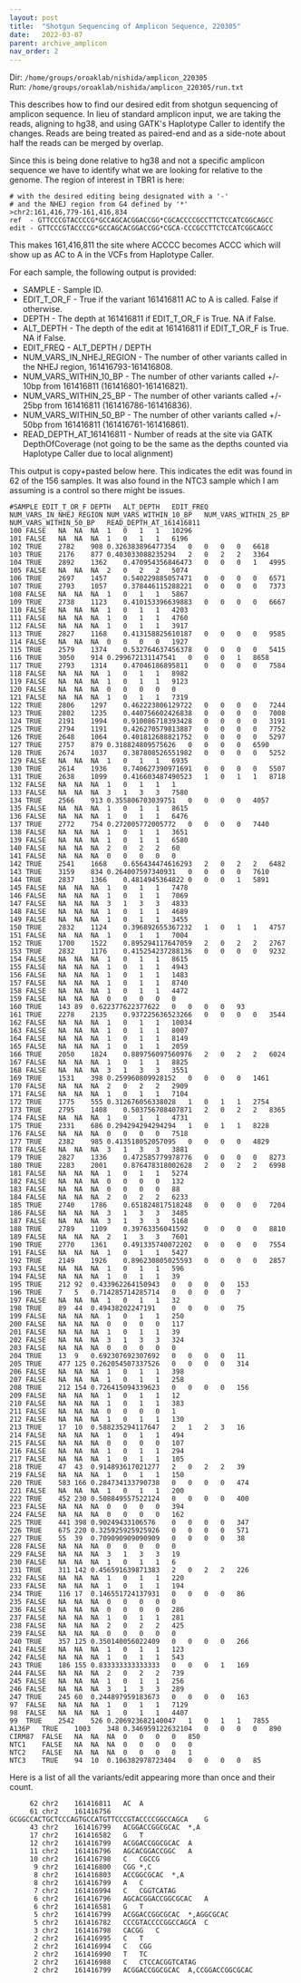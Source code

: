 ```yaml
---
layout: post
title:  "Shotgun Sequencing of Amplicon Sequence, 220305"
date:   2022-03-07
parent: archive_amplicon
nav_order: 2
---
```


Dir: `/home/groups/oroaklab/nishida/amplicon_220305`
<br>Run: `/home/groups/oroaklab/nishida/amplicon_220305/run.txt`

This describes how to find our desired edit from shotgun sequencing of amplicon sequence. In lieu of standard amplicon input, we are taking the reads, aligning to hg38, and using GATK's Haplotype Caller to identify the changes. Reads are being treated as paired-end and as a side-note about half the reads can be merged by overlap.

Since this is being done relative to hg38 and not a specific amplicon sequence we have to identify what we are looking for relative to the genome. The region of interest in TBR1 is here:
```
# with the desired editing being designated with a '-'
# and the NHEJ region from G4 defined by '*'
>chr2:161,416,779-161,416,834
ref  - GTTCCCGTACCCCG*GCCAGCACGGACCGG*CGCACCCCGCCTTCTCCATCGGCAGCC
edit - GTTCCCGTACCCCG*GCCAGCACGGACCGG*CGCA-CCCGCCTTCTCCATCGGCAGCC
```
This makes 161,416,811 the site where ACCCC becomes ACCC which will show up as AC to A in the VCFs from Haplotype Caller.

For each sample, the following output is provided:
- SAMPLE - Sample ID.
- EDIT_T_OR_F - True if the variant 161416811 AC to A is called. False if otherwise.
- DEPTH - The depth at 161416811 if EDIT_T_OR_F is True. NA if False.
- ALT_DEPTH - The depth of the edit at 161416811 if EDIT_T_OR_F is True. NA if False.
- EDIT_FREQ - ALT_DEPTH / DEPTH
- NUM_VARS_IN_NHEJ_REGION - The number of other variants called in the NHEJ region, 161416793-161416808.
- NUM_VARS_WITHIN_10_BP - The number of other variants called +/- 10bp from 161416811 (161416801-161416821).
- NUM_VARS_WITHIN_25_BP - The number of other variants called +/- 25bp from 161416811 (161416786-161416836).
- NUM_VARS_WITHIN_50_BP - The number of other variants called +/- 50bp from 161416811 (161416761-161416861).
- READ_DEPTH_AT_161416811 - Number of reads at the site via GATK DepthOfCoverage (not going to be the same as the depths counted via Haplotype Caller due to local alignment)

This output is copy+pasted below here. This indicates the edit was found in 62 of the 156 samples. It was also found in the NTC3 sample which I am assuming is a control so there might be issues.
```
#SAMPLE	EDIT_T_OR_F	DEPTH	ALT_DEPTH	EDIT_FREQ	NUM_VARS_IN_NHEJ_REGION	NUM_VARS_WITHIN_10_BP	NUM_VARS_WITHIN_25_BP	NUM_VARS_WITHIN_50_BP	READ_DEPTH_AT_161416811
100	FALSE	NA	NA	NA	1	0	1	1	10296
101	FALSE	NA	NA	NA	1	0	1	1	6196
102	TRUE	2782	908	0.326383896477354	0	0	0	0	6618
103	TRUE	2176	877	0.403033088235294	2	0	2	2	3364
104	TRUE	2892	1362	0.470954356846473	0	0	0	1	4995
105	FALSE	NA	NA	NA	2	0	2	2	5074
106	TRUE	2697	1457	0.540229885057471	0	0	0	0	6571
107	TRUE	2793	1057	0.378446115288221	0	0	0	0	7373
108	FALSE	NA	NA	NA	1	0	1	1	5867
109	TRUE	2738	1123	0.410153396639883	0	0	0	0	6667
110	FALSE	NA	NA	NA	1	0	1	1	4203
111	FALSE	NA	NA	NA	1	0	1	1	4760
112	FALSE	NA	NA	NA	1	0	1	1	3917
113	TRUE	2827	1168	0.413158825610187	0	0	0	0	9585
114	FALSE	NA	NA	NA	0	0	0	0	1927
115	TRUE	2579	1374	0.532764637456378	0	0	0	0	5415
116	TRUE	3050	914	0.299672131147541	0	0	0	1	8658
117	TRUE	2793	1314	0.47046186895811	0	0	0	0	7584
118	FALSE	NA	NA	NA	1	0	1	1	8982
119	FALSE	NA	NA	NA	1	0	1	1	9123
120	FALSE	NA	NA	NA	0	0	0	0	0
121	FALSE	NA	NA	NA	1	0	1	1	7319
122	TRUE	2806	1297	0.462223806129722	0	0	0	0	7244
123	TRUE	2802	1235	0.440756602426838	0	0	0	0	7008
124	TRUE	2191	1994	0.910086718393428	0	0	0	0	3191
125	TRUE	2794	1191	0.426270579813887	0	0	0	0	7752
126	TRUE	2648	1064	0.401812688821752	0	0	0	0	5297
127	TRUE	2757	879	0.318824809575626	0	0	0	0	6590
128	TRUE	2674	1037	0.387808526551982	0	0	0	0	5252
129	FALSE	NA	NA	NA	1	0	1	1	6935
130	TRUE	2614	1936	0.740627390971691	0	0	0	0	5507
131	TRUE	2638	1099	0.416603487490523	1	0	1	1	8718
132	FALSE	NA	NA	NA	1	0	1	1	1
133	FALSE	NA	NA	NA	3	1	3	3	7580
134	TRUE	2566	913	0.355806703039751	0	0	0	0	4057
135	FALSE	NA	NA	NA	1	0	1	1	8615
136	FALSE	NA	NA	NA	1	0	1	1	6476
137	TRUE	2772	754	0.272005772005772	0	0	0	0	7440
138	FALSE	NA	NA	NA	1	0	1	1	3651
139	FALSE	NA	NA	NA	1	0	1	1	6580
140	FALSE	NA	NA	NA	2	0	2	2	60
141	FALSE	NA	NA	NA	0	0	0	0	0
142	TRUE	2541	1668	0.656434474616293	2	0	2	2	6482
143	TRUE	3159	834	0.264007597340931	0	0	0	0	7610
144	TRUE	2837	1366	0.4814945364822	0	0	0	1	5891
145	FALSE	NA	NA	NA	1	0	1	1	7478
146	FALSE	NA	NA	NA	1	0	1	1	7069
147	FALSE	NA	NA	NA	3	1	3	3	4833
148	FALSE	NA	NA	NA	1	0	1	1	4689
149	FALSE	NA	NA	NA	1	0	1	1	3455
150	TRUE	2832	1124	0.396892655367232	1	0	1	1	4757
151	FALSE	NA	NA	NA	1	0	1	1	7004
152	TRUE	1700	1522	0.895294117647059	2	0	2	2	2767
153	TRUE	2832	1176	0.415254237288136	0	0	0	0	9232
154	FALSE	NA	NA	NA	1	0	1	1	8615
155	FALSE	NA	NA	NA	1	0	1	1	4943
156	FALSE	NA	NA	NA	1	0	1	1	1483
157	FALSE	NA	NA	NA	1	0	1	1	8740
158	FALSE	NA	NA	NA	1	0	1	1	4472
159	FALSE	NA	NA	NA	0	0	0	0	0
160	TRUE	143	89	0.622377622377622	0	0	0	0	93
161	TRUE	2278	2135	0.937225636523266	0	0	0	0	3544
162	FALSE	NA	NA	NA	1	0	1	1	10034
163	FALSE	NA	NA	NA	1	0	1	1	8007
164	FALSE	NA	NA	NA	1	0	1	1	8149
165	FALSE	NA	NA	NA	1	0	1	1	2059
166	TRUE	2050	1824	0.889756097560976	2	0	2	2	6024
167	FALSE	NA	NA	NA	1	0	1	1	8825
168	FALSE	NA	NA	NA	3	1	3	3	3551
169	TRUE	1531	398	0.259960809928152	0	0	0	0	1461
170	FALSE	NA	NA	NA	2	0	2	2	2909
171	FALSE	NA	NA	NA	1	0	1	1	7104
172	TRUE	1775	555	0.312676056338028	1	0	1	1	2754
173	TRUE	2795	1408	0.503756708407871	2	0	2	2	8365
174	FALSE	NA	NA	NA	1	0	1	1	4731
175	TRUE	2331	686	0.294294294294294	1	0	1	1	8228
176	FALSE	NA	NA	NA	0	0	0	0	7518
177	TRUE	2382	985	0.413518052057095	0	0	0	0	4829
178	FALSE	NA	NA	NA	3	1	3	3	3881
179	TRUE	2827	1336	0.472585779978776	0	0	0	0	8273
180	TRUE	2283	2001	0.876478318002628	2	0	2	2	6998
181	FALSE	NA	NA	NA	1	0	1	1	5274
182	FALSE	NA	NA	NA	0	0	0	0	132
183	FALSE	NA	NA	NA	0	0	0	0	88
184	FALSE	NA	NA	NA	2	0	2	2	6233
185	TRUE	2740	1786	0.651824817518248	0	0	0	0	7204
186	FALSE	NA	NA	NA	3	1	3	3	3485
187	FALSE	NA	NA	NA	3	1	3	3	5168
188	TRUE	2789	1109	0.39763356041592	0	0	0	0	8810
189	FALSE	NA	NA	NA	2	1	3	3	7601
190	TRUE	2770	1361	0.491335740072202	0	0	0	0	7554
191	FALSE	NA	NA	NA	1	0	1	1	5427
192	TRUE	2149	1926	0.896230805025593	0	0	0	0	2857
193	FALSE	NA	NA	NA	1	0	1	1	596
194	FALSE	NA	NA	NA	1	0	1	1	39
195	TRUE	212	92	0.433962264150943	0	0	0	0	153
196	TRUE	7	5	0.714285714285714	0	0	0	0	7
197	FALSE	NA	NA	NA	1	0	1	1	32
198	TRUE	89	44	0.49438202247191	0	0	0	0	75
199	FALSE	NA	NA	NA	1	0	1	1	250
200	FALSE	NA	NA	NA	0	0	0	0	117
201	FALSE	NA	NA	NA	1	0	1	1	39
202	FALSE	NA	NA	NA	3	1	3	3	324
203	FALSE	NA	NA	NA	0	0	0	0	0
204	TRUE	13	9	0.692307692307692	0	0	0	0	11
205	TRUE	477	125	0.262054507337526	0	0	0	0	314
206	FALSE	NA	NA	NA	1	0	1	1	398
207	FALSE	NA	NA	NA	1	0	1	1	258
208	TRUE	212	154	0.726415094339623	0	0	0	0	156
209	FALSE	NA	NA	NA	1	0	1	1	12
210	FALSE	NA	NA	NA	1	0	1	1	383
211	FALSE	NA	NA	NA	0	0	0	0	1
212	FALSE	NA	NA	NA	1	0	1	1	130
213	TRUE	17	10	0.588235294117647	2	1	2	3	16
214	FALSE	NA	NA	NA	1	0	1	1	494
215	FALSE	NA	NA	NA	0	0	0	0	107
216	FALSE	NA	NA	NA	1	0	1	1	294
217	FALSE	NA	NA	NA	1	0	1	1	105
218	TRUE	47	43	0.914893617021277	2	0	2	2	39
219	FALSE	NA	NA	NA	1	0	1	1	150
220	TRUE	583	166	0.284734133790738	0	0	0	0	474
221	FALSE	NA	NA	NA	1	0	1	1	200
222	TRUE	452	230	0.508849557522124	0	0	0	0	400
223	FALSE	NA	NA	NA	0	0	0	0	394
224	FALSE	NA	NA	NA	0	0	0	0	162
225	TRUE	441	398	0.90249433106576	0	0	0	0	347
226	TRUE	675	220	0.325925925925926	0	0	0	0	571
227	TRUE	55	39	0.709090909090909	0	0	0	0	38
228	FALSE	NA	NA	NA	0	0	0	0	0
229	FALSE	NA	NA	NA	3	1	3	3	19
230	FALSE	NA	NA	NA	1	0	1	1	6
231	TRUE	311	142	0.456591639871383	2	0	2	2	226
232	FALSE	NA	NA	NA	1	0	1	1	220
233	FALSE	NA	NA	NA	1	0	1	1	194
234	TRUE	116	17	0.146551724137931	0	0	0	0	86
235	FALSE	NA	NA	NA	0	0	0	0	0
236	FALSE	NA	NA	NA	0	0	0	0	286
237	FALSE	NA	NA	NA	1	0	1	1	281
238	FALSE	NA	NA	NA	2	0	2	2	425
239	FALSE	NA	NA	NA	0	0	0	0	0
240	TRUE	357	125	0.350140056022409	0	0	0	0	266
241	FALSE	NA	NA	NA	1	0	1	1	123
242	FALSE	NA	NA	NA	1	0	1	1	543
243	TRUE	186	155	0.833333333333333	0	0	0	1	169
244	FALSE	NA	NA	NA	2	0	2	2	739
245	FALSE	NA	NA	NA	1	0	1	1	256
246	FALSE	NA	NA	NA	3	1	3	3	289
247	TRUE	245	60	0.244897959183673	0	0	0	0	163
97	FALSE	NA	NA	NA	1	0	1	1	7129
98	FALSE	NA	NA	NA	1	0	1	1	4407
99	TRUE	2542	526	0.206923682140047	1	0	1	1	7855
A136P	TRUE	1003	348	0.346959122632104	0	0	0	0	890
CIRM87	FALSE	NA	NA	NA	0	0	0	0	850
NTC1	FALSE	NA	NA	NA	0	0	0	0	0
NTC2	FALSE	NA	NA	NA	0	0	0	0	1
NTC3	TRUE	94	10	0.106382978723404	0	0	0	0	85
```

Here is a list of all the variants/edit appearing more than once and their count.
```
     62 chr2	161416811	AC	A
     61 chr2	161416756	GCGGCCACTGCTCCCAGTGCCATGTTCCCGTACCCCGGCCAGCA	G
     43 chr2	161416799	ACGGACCGGCGCAC	*,A
     17 chr2	161416582	G	T
     12 chr2	161416799	ACGGACCGGCGCAC	A
     11 chr2	161416796	AGCACGGACCGGC	A
     10 chr2	161416798	C	CGCCG
      9 chr2	161416800	CGG	*,C
      8 chr2	161416803	ACCGGCGCAC	*,A
      8 chr2	161416799	A	C
      7 chr2	161416994	C	CGGTCATAG
      6 chr2	161416796	AGCACGGACCGGCGCAC	A
      6 chr2	161416581	G	T
      5 chr2	161416799	ACGGACCGGCGCAC	*,AGGCGCAC
      5 chr2	161416782	CCCGTACCCCGGCCAGCA	C
      3 chr2	161416798	CACGG	C
      2 chr2	161416995	C	T
      2 chr2	161416994	C	CGG
      2 chr2	161416990	T	TC
      2 chr2	161416988	C	CTCCACGGTCATAG
      2 chr2	161416799	ACGGACCGGCGCAC	A,CCGGACCGGCGCAC
```